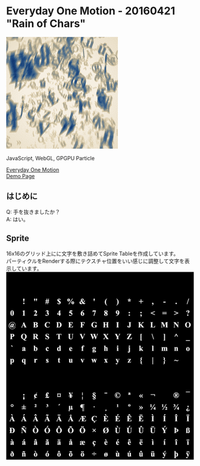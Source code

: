 # Everyday One Motion - 20160421 "Rain of Chars"  

![](20160421.gif)  

JavaScript, WebGL, GPGPU Particle  

[Everyday One Motion](http://motions.work/motion/198)  
[Demo Page](http://fms-cat.github.io/eom_20160421)  

## はじめに

Q: 手を抜きましたか？  
A: はい。

## Sprite

16x16のグリッド上にに文字を敷き詰めてSprite Tableを作成しています。  
パーティクルをRenderする際にテクスチャ位置をいい感じに調整して文字を表示しています。  
![](spriteTable.png)

